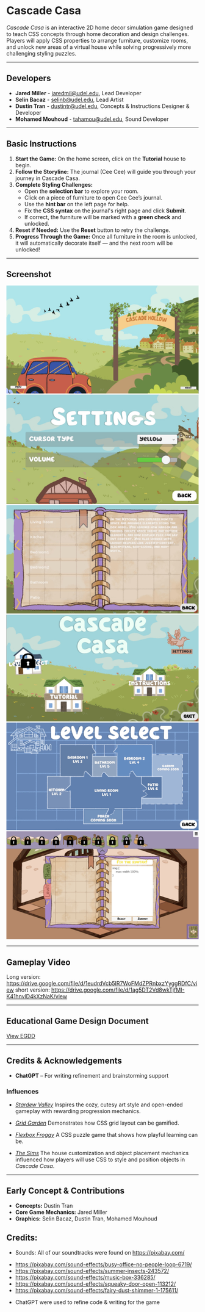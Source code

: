 # Cascade Casa

_Cascade Casa_ is an interactive 2D home decor simulation game designed to teach CSS concepts through home decoration and design challenges. Players will apply CSS properties to arrange furniture, customize rooms, and unlock new areas of a virtual house while solving progressively more challenging styling puzzles.

---

## Developers

- **Jared Miller** - [jaredmil@udel.edu](mailto:jaredmil@udel.edu), Lead Developer
- **Selin Bacaz** - [selinb@udel.edu](mailto:selinb@udel.edu), Lead Artist
- **Dustin Tran** - [dustintr@udel.edu](mailto:dustintr@udel.edu), Concepts & Instructions Designer & Developer
- **Mohamed Mouhoud** - [tahamou@udel.edu](mailto:tahamou@udel.edu), Sound Developer

---

## Basic Instructions
1. **Start the Game:** On the home screen, click on the **Tutorial** house to begin.
2. **Follow the Storyline:** The journal (Cee Cee) will guide you through your journey in Cascade Casa.
3. **Complete Styling Challenges:**
   - Open the **selection bar** to explore your room.
   - Click on a piece of furniture to open Cee Cee’s journal.
   - Use the **hint bar** on the left page for help.
   - Fix the **CSS syntax** on the journal's right page and click **Submit**.
   - If correct, the furniture will be marked with a **green check** and unlocked.
4. **Reset if Needed:** Use the **Reset** button to retry the challenge.
5. **Progress Through the Game:** Once all furniture in the room is unlocked, it will automatically decorate itself — and the next room will be unlocked!

---

## Screenshot

![SCREENSHOT1](..\Assets\Ref-Images\readme1.jpg)
![SCREENSHOT2](..\Assets\Ref-Images\readme2.jpg)
![SCREENSHOT3](..\Assets\Ref-Images\readme3.jpg)
![SCREENSHOT4](..\Assets\Ref-Images\readme4.jpg)
![SCREENSHOT5](..\Assets\Ref-Images\readme5.jpg)
![SCREENSHOT6](..\Assets\Ref-Images\readme6.jpg)


---

## Gameplay Video

Long version: https://drive.google.com/file/d/1eudrdVcb5IR7WoFMdZPRnbxzYyggRDfC/view 
short version: https://drive.google.com/file/d/1ag5DT2Vd8wkTjfMI-K41hnvlD4kXzNaK/view 

---

## Educational Game Design Document

[View EGDD](egdd.md)

---

## Credits & Acknowledgements

- **ChatGPT** – For writing refinement and brainstorming support

### Influences

- [_Stardew Valley_](https://www.stardewvalley.net/)
  Inspires the cozy, cutesy art style and open-ended gameplay with rewarding progression mechanics.

- [_Grid Garden_](https://cssgridgarden.com/)
  Demonstrates how CSS grid layout can be gamified.

- [_Flexbox Froggy_](https://flexboxfroggy.com/)
  A CSS puzzle game that shows how playful learning can be.

- [_The Sims_](https://en.wikipedia.org/wiki/The_Sims)
  The house customization and object placement mechanics influenced how players will use CSS to style and position objects in _Cascade Casa_.

---

## Early Concept & Contributions

- **Concepts:** Dustin Tran
- **Core Game Mechanics:** Jared Miller
- **Graphics:** Selin Bacaz, Dustin Tran, Mohamed Mouhoud

## Credits:
- Sounds: All of our soundtracks were found on https://pixabay.com/
+ https://pixabay.com/sound-effects/busy-office-no-people-loop-6719/
+ https://pixabay.com/sound-effects/summer-insects-243572/
+ https://pixabay.com/sound-effects/music-box-336285/
+ https://pixabay.com/sound-effects/squeaky-door-open-113212/
+ https://pixabay.com/sound-effects/fairy-dust-shimmer-1-175611/
- ChatGPT were used to refine code & writing for the game